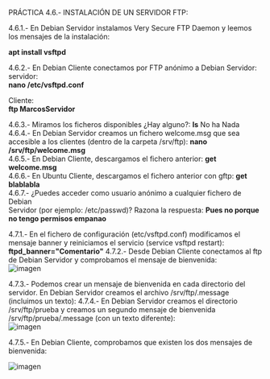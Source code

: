 PRÁCTICA 4.6.- INSTALACIÓN DE UN SERVIDOR FTP:	

4.6.1.- En Debian Servidor instalamos Very Secure FTP Daemon y leemos los mensajes de la
instalación:	

**apt install vsftpd** 

4.6.2.- En Debian Cliente conectamos por FTP anónimo a Debian Servidor:	 
servidor:  
**nano /etc/vsftpd.conf**  

Cliente:  
**ftp MarcosServidor**  

4.6.3.- Miramos los ficheros disponibles ¿Hay alguno?:	**ls** No ha Nada  
4.6.4.- En Debian Servidor creamos un fichero welcome.msg que sea accesible a los clientes
(dentro de la carpeta /srv/ftp):	**nano /srv/ftp/welcome.msg**  
4.6.5.- En Debian Cliente, descargamos el fichero anterior:	**get welcome.msg**  
4.6.6.- En Ubuntu Cliente, descargamos el fichero anterior con gftp:	**get blablabla**  
4.6.7.- ¿Puedes acceder como usuario anónimo a cualquier fichero de Debian  
Servidor (por ejemplo: /etc/passwd)? Razona la respuesta:	**Pues no porque no tengo permisos empanao**  



4.7.1.- En el fichero de configuración (etc/vsftpd.conf) modificamos el mensaje banner y
reiniciamos el servicio (service vsftpd restart): **ftpd_banner="Comentario"**
4.7.2.- Desde Debian Cliente conectamos al ftp de Debian Servidor y comprobamos el
mensaje de bienvenida:  
![imagen](https://github.com/user-attachments/assets/e38fa0ea-21f2-4d21-94b0-0386fe0e834d)

4.7.3.- Podemos crear un mensaje de bienvenida en cada directorio del servidor. En Debian
Servidor creamos el archivo /srv/ftp/.message (incluimos un texto): 
4.7.4.- En Debian Servidor creamos el directorio /srv/ftp/prueba y creamos un segundo
mensaje de bienvenida /srv/ftp/prueba/.message (con un texto diferente):   
![imagen](https://github.com/user-attachments/assets/077a8873-4d7f-42ed-a3d7-48a652e5a72b)


4.7.5.- En Debian Cliente, comprobamos que existen los dos mensajes de bienvenida: 

![imagen](https://github.com/user-attachments/assets/0c410c97-2697-48ed-923f-dfffe6e2c3e6)


